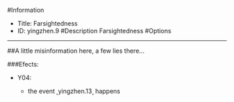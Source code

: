 #Information
 - Title: Farsightedness
 - ID: yingzhen.9
#Description
Farsightedness
#Options

___
##A little misinformation here, a few lies there...

###Efects:<ul><li>Y04:</li><ul><li>the event ˻yingzhen.13˼ happens</li></ul></ul>
